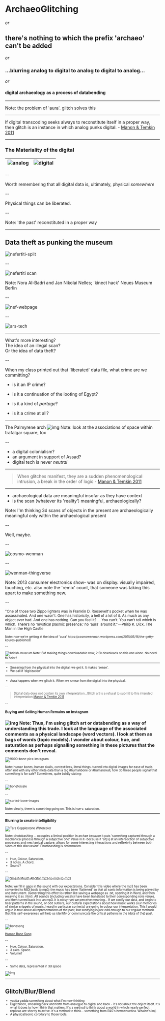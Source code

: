 # ArchaeoGlitching

_or_

## there's nothing to which the prefix 'archaeo' can't be added

_or_

### ...blurring analog to digital to analog to digital to analog...

_or_

#### digital archaeology as a process of databending

---
<section data-background="http://67.media.tumblr.com/cb29e3226d913336a24d9735dee9bf13/tumblr_inline_mzf1diAeod1r11yps.png">
</section>

Note: the problem of 'aura'. glitch solves this

---
<section data-background="http://img.weburbanist.com/wp-content/uploads/2008/08/banksy-graffiti-cave-art.jpg">
<div align="left">

If digital transcoding seeks always to reconstitute itself in a proper way, then glitch is an instance in which analog punks digital. - [Manon & Temkin 2011](http://www.worldpicturejournal.com/WP_6/Manon.html)
</section>

---

### The Materiality of the digital

| ![analog](http://www.topdesignmag.com/wp-content/uploads/2010/11/1000x-zoom-on-a-vinyl.jpg) | ![digital](http://www.topdesignmag.com/wp-content/uploads/2010/11/350x-zoom-on-a-cd.jpg) |
|---------------------------------------------------------------------------------------------|------------------------------------------------------------------------------------------|

--

Worth remembering that all digital data is, ultimately, physical _somewhere_

--

Physical things can be liberated.

--

<section data-background="belongsinmuseum.png">
</section>
Note: 'the past' reconstituted in a proper way

---

## Data theft as punking the museum

![nefertiti-split](http://www.youngmanblog.com/wp-content/uploads/2016/03/nefertiti-Bust-scan.jpg)

--

![nefertiti scan](nefertiti-scan.jpg)

Note: Nora Al-Badri and Jan Nikolai Nelles; 'kinect hack' Neues Museum Berlin

--

![nef-webpage](nef-webpage.png)

--

![ars-tech](ars-tech-heist-scan.png)

---

What's more interesting? <br> The idea of an illegal scan? <br> Or the idea of data theft?

--

When my class printed out that 'liberated' data file, what crime are we committing?

- is it an IP crime?

- is it a continuation of the looting of Egypt?

- is it a kind of _partage_?

- is it a crime at all?

---

The Palmyrene arch
![img](http://i2.cdn.turner.com/cnnnext/dam/assets/160419145853-palmyra-arch-of-triumph-final-2-super-169.jpg)
Note: look at the associations of space within trafalgar square, too

--

- a digital colonialism?
- an argument in support of Assad?
- digital tech is never _neutral_

---

> When glitches manifest, they are a sudden phenomenological intrusion, a break in the order of logic - [Manon & Temkin 2011](http://www.worldpicturejournal.com/WP_6/Manon.html)

---

- archaeological data are meaningful insofar as they have context
- is the scan (whatever its 'reality') meaningful, archaeologically?

Note: I'm thinking 3d scans of objects in the present are archaeologically meaningful only within the archaeological present

--

Well, maybe.

--

![cosmo-wenman](https://cdn-images-1.medium.com/max/2000/1*kM0aPtNUHmri7i1cHCGprQ.jpeg)

--

![wenman-thingverse](wenman-thingverse.png)

Note: 2013 consumer electronics show- was on display. visually impaired, touching, etc. also note the 'remix' count, that someone was taking this apart to make something new.

--
<section data-background="getty-kouros.png">

<small>"One of those two Zippo lighters was in Franklin D. Roosevelt's pocket when he was assassinated. And one wasn't. One has historicity, a hell of a lot of it. As much as any object ever had. And one has nothing. Can you feel it? … You can't. You can’t tell which is which. There’s no 'mystical plasmic presence,' no 'aura' around it." —Philip K. Dick, The Man in the High Castle<small>
</section>
Note: now we're getting at the idea of 'aura' https://cosmowenman.wordpress.com/2015/05/16/the-getty-kouros-published/

--

![british-museum](british-museum.png)
Note: BM making things downloadable now; 2.5k downloads on this one alone. No need to heist?

---

- Smearing from the physical into the digital: we get it. It makes 'sense'.
- We call it 'digitization'

---

- Aura happens when we glitch it. When we smear from the digital into the physical.

--

> Digital data does not contain its own interpretation...Glitch art is a refusal to submit to this intended interpretation [Manon & Temkin 2011](http://www.worldpicturejournal.com/WP_6/Manon.html)

--

### Buying and Selling Human Remains on Instagram

![img](bonetradesampler.png)
Note:
Thus, I'm using glitch art or databending as a way of understanding this trade. I look at the language of the associated comments as a physical landscape (word vectors). I look at them as bags of words (topic models). I wonder about colour, hue, and saturation as perhaps signalling something in these pictures that the comments don't reveal.
--

![9000-bone-pics-instagram](9000bone.jpg)

Note: human bones, human skulls, context-less, literal things. turned into digital images for ease of trade. often not with any other meta data than a tag #humanbone or #humanskull; how do these people signal that something is for sale? Sometimes, quite baldly stating:

--

![boneforsale](skull-for-sale.jpg)

--

![sorted-bone-images](sorted-bone-images.jpg)

Note: clearly, there is something going on. This is hue v. saturation.

---

### Blurring to create intelligibility

![Tara Copplestone Watercolor](copplestone-watercolor.png)

Note:
photobashing ... occupies a liminal position in archae because it puts 'something captured through a mechanical process through a subjective one'
Value in it- because it 'sit[s] at an intersection of subjective processes and mechanical capture, allows for some interesting interactions and reflexivity between both sides of this discussion'. Photobashing is deformation.

--

- Hue, Colour, Saturation.
- 3 notes. A chord.
- Sound?

--

[![Smash Mouth All-Star mp3-to-midi-to-mp3](http://img.youtube.com/vi/L_jWHffIx5E/0.jpg)](https://player.vimeo.com/video/149070596)

Note: we fill in gaps in the sound with our expectations. Consider this video where the mp3 has been converted to MIDI back to mp3; the music has been ‘flattened’ so that all sonic information is being played by one instrument. (Generating this effect is rather like saving a webpage as .txt, opening it in Word, and then resaving it as .html). All sounds (including vocals) have been translated to their corresponding note values, and then turned back into an mp3. It is noisy; yet we perceive meaning…  If we sonify our data, and begin to hear patterns in the sound, or odd outliers, our cultural expectations about how music works (our memories of similar snippets of music, heard in particular contexts) are going to colour our interpretation. This I would argue is true about all representations of the past, but sonifying is just odd enough to our regular methods that this self-awareness will help us identify or communicate the critical patterns in the (data of the) past.

--

![bonesong](bonesong.png)

[Human Bone Song](https://soundcloud.com/shawn-graham-60451318/humanbonesong)

--

- Hue, Colour, Saturation.
- 3 axes. Space.
- Volume?

--

- Same data, represented in 3d space

![img](9000images3dspace.jpg)

---

# Glitch/Blur/Blend

- yadda yadda something about what I'm now thinking
- Digitization, smearing back and forth from analogue to digital and back - it's not about the object itself. It's what it does to how I think that matters. It's a method to think about a world in which nearly perfect replicas are shortly to arrive. It's a method to think... something from R&S's hermenuetica. Whalen's imj.
- A physical/sonic corollary to those tools.
